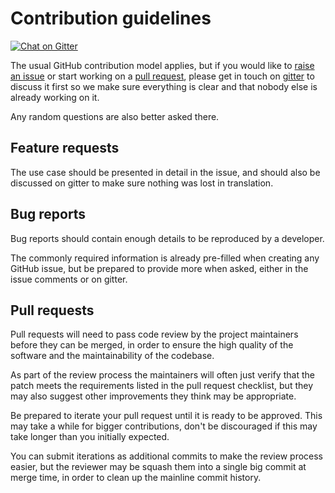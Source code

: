 # Contribution guidelines #

[![Chat on Gitter](https://badges.gitter.im/cristim/autospotting.svg)](https://gitter.im/cristim/autospotting?utm_source=badge&utm_medium=badge&utm_campaign=pr-badge)

The usual GitHub contribution model applies, but if you would like to [raise an
issue](https://github.com/cristim/autospotting/issues/new) or start working on a
[pull request](https://github.com/cristim/autospotting/pulls), please get in
touch on [gitter](https://gitter.im/cristim/autospotting) to discuss it first so
we make sure everything is clear and that nobody else is already working on it.

Any random questions are also better asked there.

## Feature requests ##

The use case should be presented in detail in the issue, and should also
be discussed on gitter to make sure nothing was lost in translation.

## Bug reports ##

Bug reports should contain enough details to be reproduced by a developer.

The commonly required information is already pre-filled when creating any GitHub
issue, but be prepared to provide more when asked, either in the issue comments
or on gitter.

## Pull requests ##

Pull requests will need to pass code review by the project maintainers before
they can be merged, in order to ensure the high quality of the software and the
maintainability of the codebase.

As part of the review process the maintainers will often just verify that the
patch meets the requirements listed in the pull request checklist, but they may
also suggest other improvements they think may be appropriate.

Be prepared to iterate your pull request until it is ready to be approved. This
may take a while for bigger contributions, don't be discouraged if this may take
longer than you initially expected.

You can submit iterations as additional commits to make the review process
easier, but the reviewer may be squash them into a single big commit at merge
time, in order to clean up the mainline commit history.
